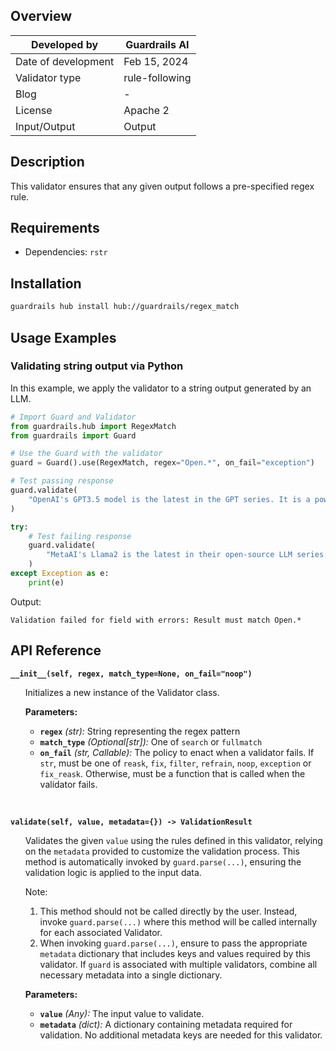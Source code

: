 ## Overview

| Developed by | Guardrails AI |
| --- | --- |
| Date of development | Feb 15, 2024 |
| Validator type | rule-following |
| Blog | - |
| License | Apache 2 |
| Input/Output | Output |

## Description

This validator ensures that any given output follows a pre-specified regex rule.

## Requirements
* Dependencies: `rstr`

## Installation

```bash
guardrails hub install hub://guardrails/regex_match
```

## Usage Examples

### Validating string output via Python

In this example, we apply the validator to a string output generated by an LLM.

```python
# Import Guard and Validator
from guardrails.hub import RegexMatch
from guardrails import Guard

# Use the Guard with the validator
guard = Guard().use(RegexMatch, regex="Open.*", on_fail="exception")

# Test passing response
guard.validate(
    "OpenAI's GPT3.5 model is the latest in the GPT series. It is a powerful language model."
)

try:
    # Test failing response
    guard.validate(
        "MetaAI's Llama2 is the latest in their open-source LLM series. It is a powerful language model."
    )
except Exception as e:
    print(e)
```
Output:
```console
Validation failed for field with errors: Result must match Open.*
```

## API Reference

**`__init__(self, regex, match_type=None, on_fail="noop")`**
<ul>

Initializes a new instance of the Validator class.

**Parameters:**

- **`regex`** _(str):_ String representing the regex pattern
- **`match_type`** _(Optional[str]):_ One of `search` or `fullmatch`
- **`on_fail`** *(str, Callable):* The policy to enact when a validator fails. If `str`, must be one of `reask`, `fix`, `filter`, `refrain`, `noop`, `exception` or `fix_reask`. Otherwise, must be a function that is called when the validator fails.

</ul>

<br>

**`validate(self, value, metadata={}) -> ValidationResult`**

<ul>

Validates the given `value` using the rules defined in this validator, relying on the `metadata` provided to customize the validation process. This method is automatically invoked by `guard.parse(...)`, ensuring the validation logic is applied to the input data.

Note:

1. This method should not be called directly by the user. Instead, invoke `guard.parse(...)` where this method will be called internally for each associated Validator.
2. When invoking `guard.parse(...)`, ensure to pass the appropriate `metadata` dictionary that includes keys and values required by this validator. If `guard` is associated with multiple validators, combine all necessary metadata into a single dictionary.

**Parameters:**

- **`value`** *(Any):* The input value to validate.
- **`metadata`** *(dict):* A dictionary containing metadata required for validation. No additional metadata keys are needed for this validator.

</ul>
